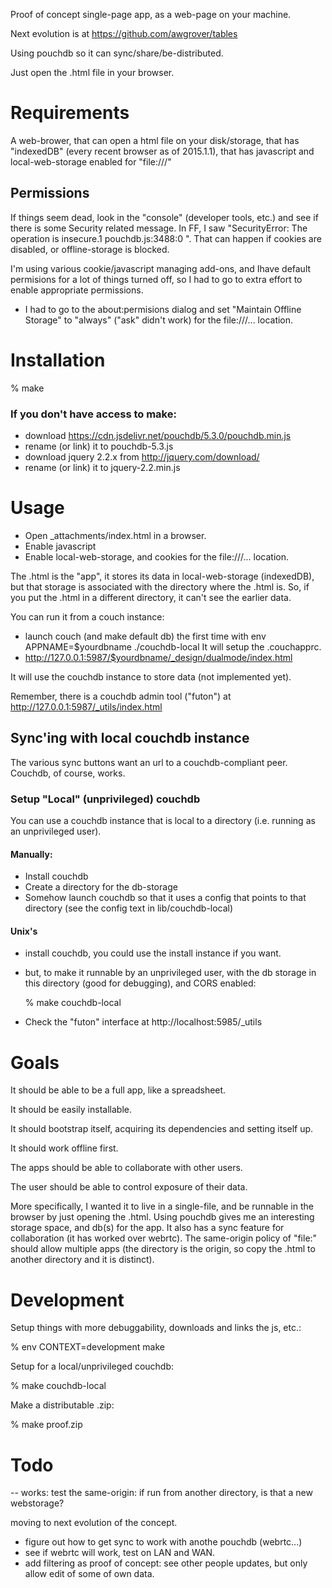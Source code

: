 Proof of concept single-page app, as a web-page on your machine.

Next evolution is at https://github.com/awgrover/tables

Using pouchdb so it can sync/share/be-distributed.

Just open the .html file in your browser.

# Requirements

A web-brower,
that can open a html file on your disk/storage,
that has "indexedDB" (every recent browser as of 2015.1.1),
that has javascript and local-web-storage enabled for "file:///"

## Permissions

If things seem dead, look in the "console" (developer tools, etc.) and see if there is some Security related message. In FF, I saw "SecurityError: The operation is insecure.1 pouchdb.js:3488:0 ". That can happen if cookies are disabled, or offline-storage is blocked.

I'm using various cookie/javascript managing add-ons, and Ihave default permisions for a lot of things turned off, so I had to go to extra effort to enable appropriate permissions.

* I had to go to the about:permisions dialog and set "Maintain Offline Storage" to "always" ("ask" didn't work) for the file:///... location.

# Installation

% make

### If you don't have access to make:

* download https://cdn.jsdelivr.net/pouchdb/5.3.0/pouchdb.min.js
* rename (or link) it to pouchdb-5.3.js
* download jquery 2.2.x from http://jquery.com/download/
* rename (or link) it to jquery-2.2.min.js

# Usage

* Open _attachments/index.html in a browser. 
* Enable javascript
* Enable local-web-storage, and cookies for the file:///... location.

The .html is the "app",
it stores its data in local-web-storage (indexedDB),
but that storage is associated with the directory where the .html is.
So, if you put the .html in a different directory, it can't see the earlier data.

You can run it from a couch instance:
* launch couch (and make default db) the first time with 
    env APPNAME=$yourdbname ./couchdb-local
    It will setup the .couchapprc.
* http://127.0.0.1:5987/$yourdbname/_design/dualmode/index.html

It will use the couchdb instance to store data (not implemented yet).

Remember, there is a couchdb admin tool ("futon") at http://127.0.0.1:5987/_utils/index.html

## Sync'ing with local couchdb instance

The various sync buttons want an url to a couchdb-compliant peer. Couchdb, of course, works. 

### Setup "Local" (unprivileged) couchdb 

You can use a couchdb instance that is local to a directory (i.e. running as an unprivileged user).

#### Manually:

* Install couchdb
* Create a directory for the db-storage
* Somehow launch couchdb so that it uses a config that points to that directory (see the config text in lib/couchdb-local)

#### Unix's

* install couchdb, you could use the install instance if you want.
* but, to make it runnable by an unprivileged user, with the db storage in this directory (good for debugging), and CORS enabled:

    % make couchdb-local

* Check the "futon" interface at http://localhost:5985/_utils

# Goals

It should be able to be a full app, like a spreadsheet.

It should be easily installable.

It should bootstrap itself, acquiring its dependencies and setting itself up.

It should work offline first.

The apps should be able to collaborate with other users.

The user should be able to control exposure of their data.

More specifically, I wanted it to live in a single-file, and be runnable in the browser by just opening the .html. Using pouchdb gives me an interesting storage space, and db(s) for the app. It also has a sync feature for collaboration (it has worked over webrtc). The same-origin policy of "file:" should allow multiple apps (the directory is the origin, so copy the .html to another directory and it is distinct).


# Development

Setup things with more debuggability, downloads and links the js, etc.:

% env CONTEXT=development make

Setup for a local/unprivileged couchdb:

% make couchdb-local

Make a distributable .zip:

% make proof.zip

# Todo

-- works: test the same-origin: if run from another directory, is that a new webstorage?

moving to next evolution of the concept.

* figure out how to get sync to work with anothe pouchdb (webrtc...)
* see if webrtc will work, test on LAN and WAN.
* add filtering as proof of concept: see other people updates, but only allow edit of some of own data.
